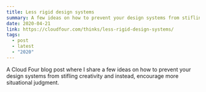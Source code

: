 ```yaml
---
title: Less rigid design systems
summary: A few ideas on how to prevent your design systems from stifling creativity and instead, encourage more situational judgment. 
date: 2020-04-21
link: https://cloudfour.com/thinks/less-rigid-design-systems/
tags:
  - post
  - latest
  - "2020"
---
```


A Cloud Four blog post where I share a few ideas on how to prevent your design systems from stifling creativity and instead, encourage more situational judgment.